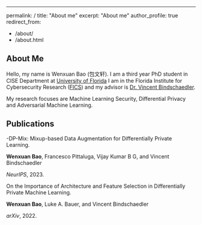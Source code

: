 ---
permalink: /
title: "About me"
excerpt: "About me"
author_profile: true
redirect_from: 
  - /about/
  - /about.html

About Me
------
Hello, my name is Wenxuan Bao (包文轩). I am a third year PhD student in CISE Department at [University of Florida](https://www.ufl.edu/)
I am in the Florida Institute for Cybersecurity Research ([FICS](https://fics.institute.ufl.edu/)) and my advisor is [Dr. Vincent Bindschaedler](https://vbinds.ch/). 

My research focuses are Machine Learning Security, Differential Privacy and Adversarial Machine Learning.

<h2 id="publications"> Publications</h2>

-DP-Mix: Mixup-based Data Augmentation for Differentially Private Learning.

<b>Wenxuan Bao</b>, Francesco Pittaluga, Vijay Kumar B G, and Vincent Bindschaedler

*NeurIPS*, 2023.

On the Importance of Architecture and Feature Selection in Differentially Private Machine Learning.

<b>Wenxuan Bao</b>, Luke A. Bauer, and Vincent Bindschaedler

*arXiv*, 2022.




